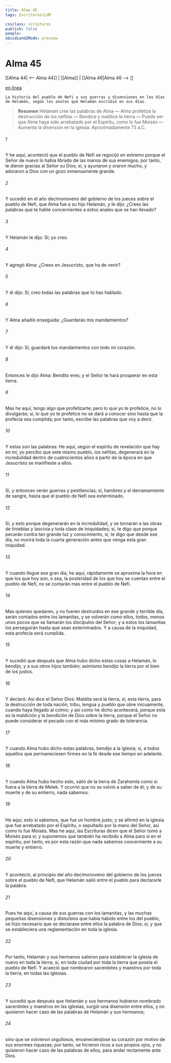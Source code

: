 ```yaml
---
title: Alma 45
tags: Escrituras\LdM

cssclass: scriptures
publish: false
people:
obsidianUIMode: preview
---
```


# Alma 45
[[Alma 44| <-- Alma 44]] | [[Alma]] | [[Alma 46|Alma 46 --> ]]

[en línea](https://churchofjesuschrist.org/study/scriptures/bofm/alma/45?lang=spa)

```
La historia del pueblo de Nefi y sus guerras y disensiones en los días de Helamán, según los anales que Helamán escribió en sus días.
```

> __Resumen__
Helamán cree las palabras de Alma — Alma profetiza la destrucción de los nefitas — Bendice y maldice la tierra — Puede ser que Alma haya sido arrebatado por el Espíritu, como lo fue Moisés — Aumenta la disensión en la Iglesia. Aproximadamente 73 a.C.

###### 1 
Y he aquí, aconteció que el pueblo de Nefi se regocijó en extremo porque el Señor de nuevo lo había librado de las manos de sus enemigos; por tanto, le dieron gracias al Señor su Dios; sí, y ayunaron y oraron mucho, y adoraron a Dios con un gozo inmensamente grande.

###### 2 
Y sucedió en el año decimonoveno del gobierno de los jueces sobre el pueblo de Nefi, que Alma fue a su hijo Helamán, y le dijo: ¿Crees las palabras que te hablé concernientes a estos anales que se han llevado?

###### 3 
Y Helamán le dijo: Sí; yo creo.

###### 4 
Y agregó Alma: ¿Crees en Jesucristo, que ha de venir?

###### 5 
Y él dijo: Sí, creo todas las palabras que tú has hablado.

###### 6 
Y Alma añadió enseguida: ¿Guardarás mis mandamientos?

###### 7 
Y él dijo: Sí, guardaré tus mandamientos con todo mi corazón.

###### 8 
Entonces le dijo Alma: Bendito eres; y el Señor te hará prosperar en esta tierra.

###### 9 
Mas he aquí, tengo algo que profetizarte; pero lo que yo te profetice, no lo divulgarás; sí, lo que yo te profetice no se dará a conocer sino hasta que la profecía sea cumplida; por tanto, escribe las palabras que voy a decir.

###### 10 
Y estas son las palabras: He aquí, según el espíritu de revelación que hay en mí, yo percibo que este mismo pueblo, los nefitas, degenerará en la incredulidad dentro de cuatrocientos años a partir de la época en que Jesucristo se manifieste a ellos.

###### 11 
Sí, y entonces verán guerras y pestilencias; sí, hambres y el derramamiento de sangre, hasta que el pueblo de Nefi sea exterminado.

###### 12 
Sí, y esto porque degenerarán en la incredulidad, y se tornarán a las obras de tinieblas y lascivia y toda clase de iniquidades; sí, te digo que porque pecarán contra tan grande luz y conocimiento, sí, te digo que desde ese día, no morirá toda la cuarta generación antes que venga esta gran iniquidad.

###### 13 
Y cuando llegue ese gran día, he aquí, rápidamente se aproxima la hora en que los que hoy son, o sea, la posteridad de los que hoy se cuentan entre el pueblo de Nefi, no se contarán más entre el pueblo de Nefi.

###### 14 
Mas quienes quedaren, y no fueren destruidos en ese grande y terrible día, serán contados entre los lamanitas, y se volverán como ellos, todos, menos unos pocos que se llamarán los discípulos del Señor; y a estos los lamanitas los perseguirán hasta que sean exterminados. Y a causa de la iniquidad, esta profecía será cumplida.

###### 15 
Y sucedió que después que Alma hubo dicho estas cosas a Helamán, lo bendijo, y a sus otros hijos también; asimismo bendijo la tierra por el bien de los justos.

###### 16 
Y declaró: Así dice el Señor Dios: Maldita será la tierra, sí, esta tierra, para la destrucción de toda nación, tribu, lengua y pueblo que obre inicuamente, cuando haya llegado al colmo; y así como he dicho acontecerá, porque esta es la maldición y la bendición de Dios sobre la tierra, porque el Señor no puede considerar el pecado con el más mínimo grado de tolerancia.

###### 17 
Y cuando Alma hubo dicho estas palabras, bendijo a la iglesia; sí, a todos aquellos que permaneciesen firmes en la fe desde ese tiempo en adelante.

###### 18 
Y cuando Alma hubo hecho esto, salió de la tierra de Zarahemla como si fuera a la tierra de Melek. Y ocurrió que no se volvió a saber de él; y de su muerte y de su entierro, nada sabemos.

###### 19 
He aquí, esto sí sabemos, que fue un hombre justo; y se afirmó en la iglesia que fue arrebatado por el Espíritu, o sepultado por la mano del Señor, así como lo fue Moisés. Mas he aquí, las Escrituras dicen que el Señor tomó a Moisés para sí; y suponemos que también ha recibido a Alma para sí en el espíritu; por tanto, es por esta razón que nada sabemos concerniente a su muerte y entierro.

###### 20 
Y aconteció, al principio del año decimonoveno del gobierno de los jueces sobre el pueblo de Nefi, que Helamán salió entre el pueblo para declararle la palabra.

###### 21 
Pues he aquí, a causa de sus guerras con los lamanitas, y las muchas pequeñas disensiones y disturbios que había habido entre los del pueblo, se hizo necesario que se declarase entre ellos la palabra de Dios; sí, y que se estableciera una reglamentación en toda la iglesia.

###### 22 
Por tanto, Helamán y sus hermanos salieron para establecer la iglesia de nuevo en toda la tierra, sí, en toda ciudad por toda la tierra que poseía el pueblo de Nefi. Y acaeció que nombraron sacerdotes y maestros por toda la tierra, en todas las iglesias.

###### 23 
Y sucedió que después que Helamán y sus hermanos hubieron nombrado sacerdotes y maestros en las iglesias, surgió una disensión entre ellos, y no quisieron hacer caso de las palabras de Helamán y sus hermanos;

###### 24 
sino que se volvieron orgullosos, envaneciéndose su corazón por motivo de sus enormes riquezas; por tanto, se hicieron ricos a sus propios ojos, y no quisieron hacer caso de las palabras de ellos, para andar rectamente ante Dios.

